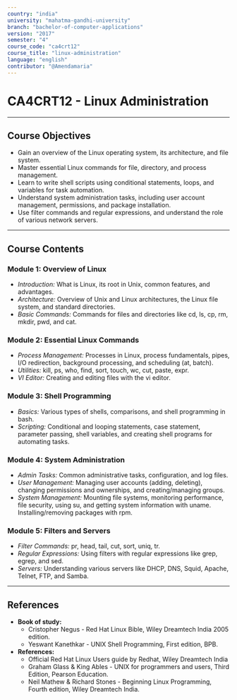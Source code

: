 ```yaml
---
country: "india"
university: "mahatma-gandhi-university"
branch: "bachelor-of-computer-applications"
version: "2017"
semester: "4"
course_code: "ca4crt12"
course_title: "linux-administration"
language: "english"
contributor: "@Amendamaria"
---
```

# CA4CRT12 - Linux Administration

---
## Course Objectives

* Gain an overview of the Linux operating system, its architecture, and file system.
* Master essential Linux commands for file, directory, and process management.
* Learn to write shell scripts using conditional statements, loops, and variables for task automation.
* Understand system administration tasks, including user account management, permissions, and package installation.
* Use filter commands and regular expressions, and understand the role of various network servers.

---
## Course Contents

### Module 1: Overview of Linux
* *Introduction:* What is Linux, its root in Unix, common features, and advantages.
* *Architecture:* Overview of Unix and Linux architectures, the Linux file system, and standard directories.
* *Basic Commands:* Commands for files and directories like cd, ls, cp, rm, mkdir, pwd, and cat.

### Module 2: Essential Linux Commands
* *Process Management:* Processes in Linux, process fundamentals, pipes, I/O redirection, background processing, and scheduling (at, batch).
* *Utilities:* kill, ps, who, find, sort, touch, wc, cut, paste, expr.
* *VI Editor:* Creating and editing files with the vi editor.

### Module 3: Shell Programming
* *Basics:* Various types of shells, comparisons, and shell programming in bash.
* *Scripting:* Conditional and looping statements, case statement, parameter passing, shell variables, and creating shell programs for automating tasks.

### Module 4: System Administration
* *Admin Tasks:* Common administrative tasks, configuration, and log files.
* *User Management:* Managing user accounts (adding, deleting), changing permissions and ownerships, and creating/managing groups.
* *System Management:* Mounting file systems, monitoring performance, file security, using su, and getting system information with uname. Installing/removing packages with rpm.

### Module 5: Filters and Servers
* *Filter Commands:* pr, head, tail, cut, sort, uniq, tr.
* *Regular Expressions:* Using filters with regular expressions like grep, egrep, and sed.
* *Servers:* Understanding various servers like DHCP, DNS, Squid, Apache, Telnet, FTP, and Samba.

---
## References
* **Book of study:**
    * Cristopher Negus - Red Hat Linux Bible, Wiley Dreamtech India 2005 edition.
    * Yeswant Kanethkar - UNIX Shell Programming, First edition, BPB.
* **References:**
    * Official Red Hat Linux Users guide by Redhat, Wiley Dreamtech India
    * Graham Glass & King Ables - UNIX for programmers and users, Third Edition, Pearson Education.
    * Neil Mathew & Richard Stones - Beginning Linux Programming, Fourth edition, Wiley Dreamtech India.